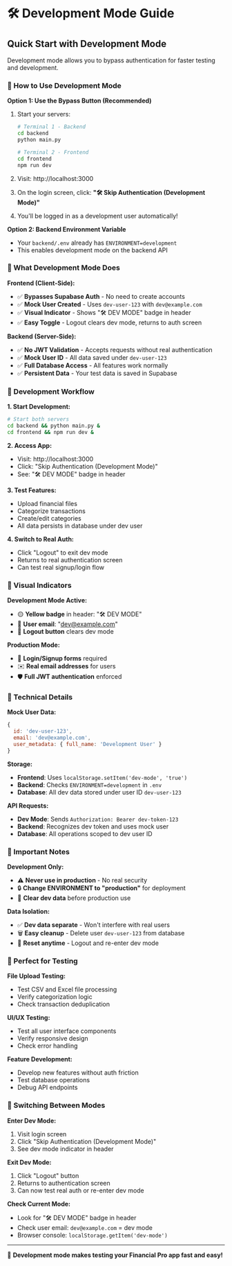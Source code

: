 # 🛠️ Development Mode Guide

## Quick Start with Development Mode

Development mode allows you to bypass authentication for faster testing and development.

### 🚀 How to Use Development Mode

**Option 1: Use the Bypass Button (Recommended)**
1. Start your servers:
   ```bash
   # Terminal 1 - Backend
   cd backend
   python main.py
   
   # Terminal 2 - Frontend  
   cd frontend
   npm run dev
   ```

2. Visit: http://localhost:3000

3. On the login screen, click: **"🛠️ Skip Authentication (Development Mode)"**

4. You'll be logged in as a development user automatically!

**Option 2: Backend Environment Variable**
- Your `backend/.env` already has `ENVIRONMENT=development`
- This enables development mode on the backend API

### 🎯 What Development Mode Does

**Frontend (Client-Side):**
- ✅ **Bypasses Supabase Auth** - No need to create accounts
- ✅ **Mock User Created** - Uses `dev-user-123` with `dev@example.com`
- ✅ **Visual Indicator** - Shows "🛠️ DEV MODE" badge in header
- ✅ **Easy Toggle** - Logout clears dev mode, returns to auth screen

**Backend (Server-Side):**
- ✅ **No JWT Validation** - Accepts requests without real authentication
- ✅ **Mock User ID** - All data saved under `dev-user-123`
- ✅ **Full Database Access** - All features work normally
- ✅ **Persistent Data** - Your test data is saved in Supabase

### 🔄 Development Workflow

**1. Start Development:**
```bash
# Start both servers
cd backend && python main.py &
cd frontend && npm run dev &
```

**2. Access App:**
- Visit: http://localhost:3000
- Click: "Skip Authentication (Development Mode)"
- See: "🛠️ DEV MODE" badge in header

**3. Test Features:**
- Upload financial files
- Categorize transactions  
- Create/edit categories
- All data persists in database under dev user

**4. Switch to Real Auth:**
- Click "Logout" to exit dev mode
- Returns to real authentication screen
- Can test real signup/login flow

### 🎨 Visual Indicators

**Development Mode Active:**
- 🟡 **Yellow badge** in header: "🛠️ DEV MODE"
- 👤 **User email**: "dev@example.com"
- 🔄 **Logout button** clears dev mode

**Production Mode:**
- 🔐 **Login/Signup forms** required
- ✉️ **Real email addresses** for users
- 🛡️ **Full JWT authentication** enforced

### 🔧 Technical Details

**Mock User Data:**
```javascript
{
  id: 'dev-user-123',
  email: 'dev@example.com', 
  user_metadata: { full_name: 'Development User' }
}
```

**Storage:**
- **Frontend**: Uses `localStorage.setItem('dev-mode', 'true')`
- **Backend**: Checks `ENVIRONMENT=development` in `.env`
- **Database**: All dev data stored under user ID `dev-user-123`

**API Requests:**
- **Dev Mode**: Sends `Authorization: Bearer dev-token-123`
- **Backend**: Recognizes dev token and uses mock user
- **Database**: All operations scoped to dev user ID

### 🚨 Important Notes

**Development Only:**
- ⚠️ **Never use in production** - No real security
- 🔒 **Change ENVIRONMENT to "production"** for deployment
- 🧹 **Clear dev data** before production use

**Data Isolation:**
- ✅ **Dev data separate** - Won't interfere with real users
- 🗑️ **Easy cleanup** - Delete user `dev-user-123` from database
- 🔄 **Reset anytime** - Logout and re-enter dev mode

### 🎯 Perfect for Testing

**File Upload Testing:**
- Test CSV and Excel file processing
- Verify categorization logic
- Check transaction deduplication

**UI/UX Testing:**
- Test all user interface components
- Verify responsive design
- Check error handling

**Feature Development:**
- Develop new features without auth friction
- Test database operations
- Debug API endpoints

### 🔄 Switching Between Modes

**Enter Dev Mode:**
1. Visit login screen
2. Click "Skip Authentication (Development Mode)"
3. See dev mode indicator in header

**Exit Dev Mode:**
1. Click "Logout" button
2. Returns to authentication screen
3. Can now test real auth or re-enter dev mode

**Check Current Mode:**
- Look for "🛠️ DEV MODE" badge in header
- Check user email: `dev@example.com` = dev mode
- Browser console: `localStorage.getItem('dev-mode')`

---

🎉 **Development mode makes testing your Financial Pro app fast and easy!**
